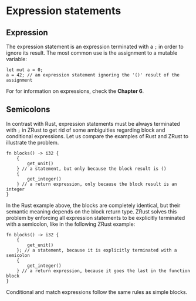 # Expression statements

## Expression

The expression statement is an expression terminated with a `;` in order
to ignore its result. The most common use is the assignment to a mutable
variable:

```rust,no_run,noplaypen
let mut a = 0;
a = 42; // an expression statement ignoring the '()' result of the assignment
```

For for information on expressions, check the **Chapter 6**.

## Semicolons

In contrast with Rust, expression statements must be always terminated with `;`
in ZRust to get rid of some ambiguities regarding block and conditional
expressions. Let us compare the examples of Rust and ZRust to illustrate the
problem.

```rust,no_run,noplaypen
fn blocks() -> i32 {
    {
        get_unit()
    } // a statement, but only because the block result is ()
    {
        get_integer()
    } // a return expression, only because the block result is an integer
}
```

In the Rust example above, the blocks are completely identical, but their semantic
meaning depends on the block return type. ZRust solves this problem by enforcing
all expression statements to be explicitly terminated with a semicolon, like in
the following ZRust example:

```rust,no_run,noplaypen
fn blocks() -> i32 {
    {
        get_unit()
    }; // a statement, because it is explicitly terminated with a semicolon
    {
        get_integer()
    } // a return expression, because it goes the last in the function block
}
```

Conditional and match expressions follow the same rules as simple blocks.

